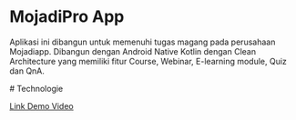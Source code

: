 # MojadiPro App
<p>Aplikasi ini dibangun untuk memenuhi tugas magang pada perusahaan Mojadiapp. Dibangun dengan Android Native
Kotlin dengan Clean Architecture yang memiliki fitur Course, Webinar, E-learning module, Quiz dan QnA.
</p>
# Technologie

<a href="https://drive.google.com/drive/folders/1_EfuuSuHmHN_18vEe7K7Uq6wZ37GjdDY">Link Demo Video</a>
